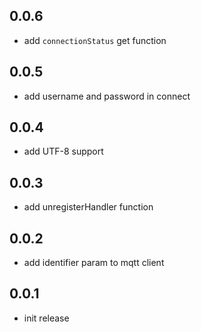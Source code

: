 ## 0.0.6

- add `connectionStatus` get function

## 0.0.5

- add username and password in connect

## 0.0.4

- add UTF-8 support

## 0.0.3

- add unregisterHandler function

## 0.0.2

- add identifier param to mqtt client

## 0.0.1

- init release
